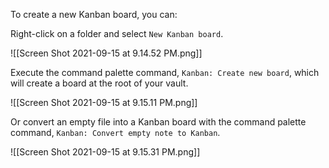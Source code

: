 
To create a new Kanban board, you can:

Right-click on a folder and select `New Kanban board`.

![[Screen Shot 2021-09-15 at 9.14.52 PM.png]]

Execute the command palette command, `Kanban: Create new board`, which will create a board at the root of your vault.

![[Screen Shot 2021-09-15 at 9.15.11 PM.png]]

Or convert an empty file into a Kanban board with the command palette command, `Kanban: Convert empty note to Kanban`.

![[Screen Shot 2021-09-15 at 9.15.31 PM.png]]